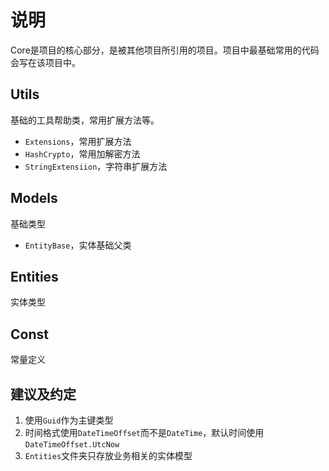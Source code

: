 # 说明

Core是项目的核心部分，是被其他项目所引用的项目。项目中最基础常用的代码会写在该项目中。

## Utils

基础的工具帮助类，常用扩展方法等。

- `Extensions`，常用扩展方法
- `HashCrypto`，常用加解密方法
- `StringExtensiion`，字符串扩展方法

## Models

基础类型

- `EntityBase`，实体基础父类

## Entities

实体类型

## Const

常量定义

## 建议及约定

1. 使用`Guid`作为主键类型
2. 时间格式使用`DateTimeOffset`而不是`DateTime`，默认时间使用`DateTimeOffset.UtcNow`
3. `Entities`文件夹只存放业务相关的实体模型
